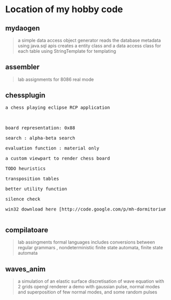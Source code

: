 # Location of my hobby code #

## mydaogen ##
> a simple data access object generator
> reads the database metadata using java.sql apis
> creates a entity class and a data access class for each table using StringTemplate for templating

## assembler ##
> lab assignments for 8086 real mode

## chessplugin ##
<pre>
a chess playing eclipse RCP application<br>
<br>
board representation: 0x88<br>
search : alpha-beta search<br>
evaluation function : material only<br>
a custom viewpart to render chess board<br>
TODO heuristics<br>
transposition tables<br>
better utility function<br>
silence check<br>
win32 download here [http://code.google.com/p/mh-dormitorium/downloads/detail?name=sah.zip&can=2&q=]<br>
</pre>
## compilatoare ##
> lab assingments formal languages
> includes conversions between regular grammars , nondeterministic finite state automata, finite state automata

## waves\_anim ##
> a simulation of an elastic surface
> discretisation of wave equation with 2 grids
> opengl renderer
> a demo with gaussian pulse, normal modes and superposition of few normal modes, and some random pulses